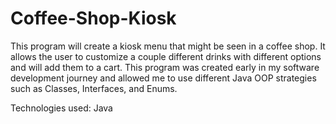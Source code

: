 # Coffee-Shop-Kiosk
This program will create a kiosk menu that might be seen in a coffee shop. It allows the user to customize a couple different drinks with different options and will add them to a cart.
This program was created early in my software development journey and allowed me to use different Java OOP strategies such as Classes, Interfaces, and Enums.

Technologies used:
Java
